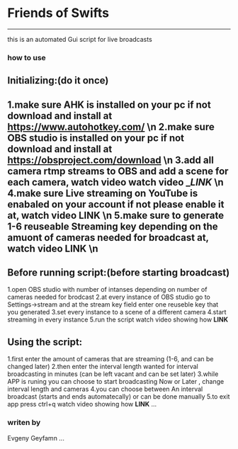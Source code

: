 # Friends of Swifts 
------------------------

this is an automated Gui script for live broadcasts

### how to use

Initializing:(do it once)
----------------------
1.make sure AHK is installed on your pc if not download and install at https://www.autohotkey.com/ \n
2.make sure OBS studio is installed on your pc if not download and install at https://obsproject.com/download \n
3.add all camera rtmp streams to OBS and add a scene for each camera, watch video watch video __LINK_ \n
4.make sure Live streaming on YouTube is enabaled on your account if not please enable it at, watch video __LINK__ \n
5.make sure to generate 1-6 reuseable Streaming key depending on the amuont of cameras needed for broadcast at, watch video __LINK__ \n
----------------------

Before running script:(before starting broadcast)
----------------------
1.open OBS studio with number of intanses depending on number of cameras needed for brodcast
2.at every instance of OBS studio go to Settings->stream and at the stream key field enter one reuseble key that you generated
3.set every instance to a scene of a different camera
4.start streaming in every instance
5.run the script
watch video showing how __LINK__

Using the script:
----------------------
1.first enter the amount of cameras that are streaming (1-6, and can be changed later)
2.then enter the interval length wanted for interval broadcasting in minutes (can be left vacant and can be set later)
3.while APP is runing you can choose to start broadcasting Now or Later , change interval length and cameras
4.you can choose between An interval broadcast (starts and ends automatecally) or can be done manually
5.to exit app press ctrl+q
watch video showing how __LINK__
...
### writen by
Evgeny Geyfamn
...

